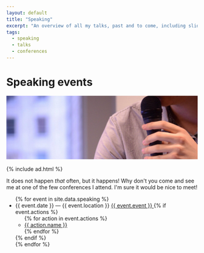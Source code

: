 ```yaml
---
layout: default
title: "Speaking"
excerpt: "An overview of all my talks, past and to come, including slides and videos."
tags:
  - speaking
  - talks
  - conferences
---
```


# Speaking events

<img src="/images/banners/speaking.jpg" alt="Photography by Alexandra Lucas" />

{% include ad.html %}

It does not happen *that* often, but it happens! Why don't you come and see me at one of the few conferences I attend. I'm sure it would be nice to meet!

<ul class="events  list">
{% for event in site.data.speaking %}
  <li class="event  list__item{% if event.past %}  event--past{% endif %}">
    <span class="event__data  list__secondary-content">{{ event.date }} — {{ event.location }}</span>
    <a class="event__link  list__primary-content" href="{{ event.link }}" target="_blank">
      {{ event.event }}
    </a>
    {% if event.actions %}
    <ul class="event__actions">
    {% for action in event.actions %}
      <li><a target="_blank" href="{{ action.link }}">{{ action.name }}</a></li>
    {% endfor %}
    </ul>
    {% endif %}
  </li>
{% endfor %}
</ul>
